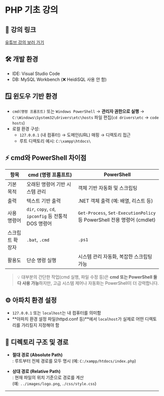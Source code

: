 # PHP 기초 강의

## 🔗 강의 링크

[유튜브 강의 보러 가기](https://youtu.be/3l6ivQlyhWA?si=pRESzu-f9KIqLnqV)

## 🛠️ 개발 환경

- IDE: Visual Studio Code  
- DB: MySQL Workbench (❌ HeidiSQL 사용 안 함)

## 🪟 윈도우 기반 환경

- `cmd(명령 프롬프트)` 또는 `Windows PowerShell` → **관리자 권한으로 실행** → `C:\Windows\System32\drivers\etc\hosts` 파일 편집(`cd drivers\etc` -> `code hosts`)
- 로컬 환경 구성:
  - `127.0.0.1` (내 컴퓨터) → 도메인(URL) 매핑 → 디렉토리 접근
  - 루트 디렉토리 예시: `C:\xampp\htdocs\`

## ⚡ cmd와 PowerShell 차이점

| 항목 | cmd (명령 프롬프트) | PowerShell |
|------|----------------------|------------|
| 기본 목적 | 오래된 명령어 기반 시스템 관리 | 객체 기반 자동화 및 스크립팅 |
| 출력 | 텍스트 기반 출력 | .NET 객체 출력 (예: 배열, 리스트 등) |
| 사용 명령어 | `dir`, `copy`, `cd`, `ipconfig` 등 전통적 DOS 명령어 | `Get-Process`, `Set-ExecutionPolicy` 등 PowerShell 전용 명령어 (cmdlet) |
| 스크립트 확장자 | `.bat`, `.cmd` | `.ps1` |
| 활용도 | 단순 명령 실행 | 시스템 관리 자동화, 복잡한 스크립팅 가능 |

> 💡 대부분의 간단한 작업(cmd 실행, 파일 수정 등)은 **cmd 또는 PowerShell 둘 다 사용 가능**하지만, 고급 시스템 제어나 자동화는 PowerShell이 더 강력합니다.

## ⚙️ 아파치 환경 설정

- `127.0.0.1` 또는 `localhost`는 내 컴퓨터를 의미함
- **아파치 환경 설정 파일(httpd.conf 등)**에서 `localhost`가 실제로 어떤 디렉토리를 가리킬지 지정해야 함

## 📁 디렉토리 구조 및 경로

- **절대 경로 (Absolute Path)**  
  : 루트부터 전체 경로를 모두 명시 (예: `C:/xampp/htdocs/index.php`)

- **상대 경로 (Relative Path)**  
  : 현재 파일의 위치 기준으로 경로를 계산  
  (예: `../images/logo.png`, `./css/style.css`)

---
